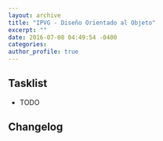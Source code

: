 ```yaml
---
layout: archive
title: "IPVG - Diseño Orientado al Objeto"
excerpt: ""
date: 2016-07-08 04:49:54 -0400
categories: 
author_profile: true
---
```


## Tasklist

- TODO

## Changelog

